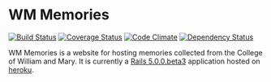 # WM Memories

[![Build Status](https://travis-ci.org/kddeisz/wm-memories.svg?branch=master)](https://travis-ci.org/kddeisz/wm-memories)
[![Coverage Status](https://coveralls.io/repos/github/kddeisz/wm-memories/badge.svg?branch=master)](https://coveralls.io/github/kddeisz/wm-memories?branch=master)
[![Code Climate](https://codeclimate.com/github/kddeisz/wm-memories/badges/gpa.svg)](https://codeclimate.com/github/kddeisz/wm-memories)
[![Dependency Status](https://gemnasium.com/badges/github.com/kddeisz/wm-memories.svg)](https://gemnasium.com/github.com/kddeisz/wm-memories)

WM Memories is a website for hosting memories collected from the College of William and Mary. It is currently a [Rails 5.0.0.beta3](http://rubyonrails.org/) application hosted on [heroku](https://www.heroku.com).
